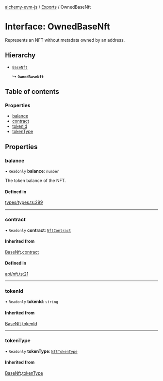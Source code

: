 [alchemy-evm-js](../README.md) / [Exports](../modules.md) / OwnedBaseNft

# Interface: OwnedBaseNft

Represents an NFT without metadata owned by an address.

## Hierarchy

- [`BaseNft`](../classes/BaseNft.md)

  ↳ **`OwnedBaseNft`**

## Table of contents

### Properties

- [balance](OwnedBaseNft.md#balance)
- [contract](OwnedBaseNft.md#contract)
- [tokenId](OwnedBaseNft.md#tokenid)
- [tokenType](OwnedBaseNft.md#tokentype)

## Properties

### balance

• `Readonly` **balance**: `number`

The token balance of the NFT.

#### Defined in

[types/types.ts:299](https://github.com/alchemyplatform/alchemy-evm-js/blob/0259d36/src/types/types.ts#L299)

___

### contract

• `Readonly` **contract**: [`NftContract`](NftContract.md)

#### Inherited from

[BaseNft](../classes/BaseNft.md).[contract](../classes/BaseNft.md#contract)

#### Defined in

[api/nft.ts:21](https://github.com/alchemyplatform/alchemy-evm-js/blob/0259d36/src/api/nft.ts#L21)

___

### tokenId

• `Readonly` **tokenId**: `string`

#### Inherited from

[BaseNft](../classes/BaseNft.md).[tokenId](../classes/BaseNft.md#tokenid)

___

### tokenType

• `Readonly` **tokenType**: [`NftTokenType`](../enums/NftTokenType.md)

#### Inherited from

[BaseNft](../classes/BaseNft.md).[tokenType](../classes/BaseNft.md#tokentype)
